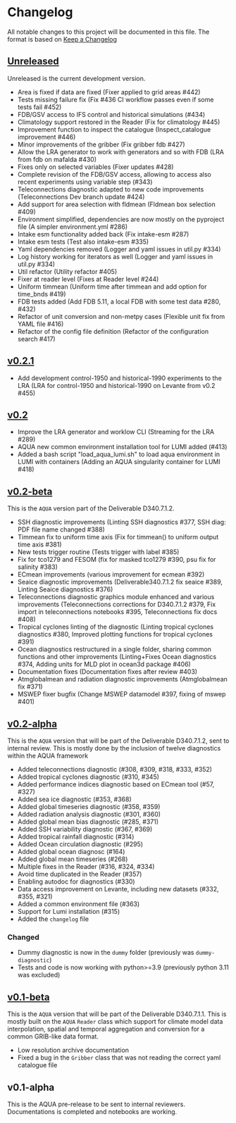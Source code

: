 # Changelog

All notable changes to this project will be documented in this file.
The format is based on [Keep a Changelog](https://keepachangelog.com/en/1.0.0/)

## [Unreleased]

Unreleased is the current development version.

- Area is fixed if data are fixed (Fixer applied to grid areas #442)
- Tests missing failure fix (Fix #436 CI workflow passes even if some tests fail #452)
- FDB/GSV access to IFS control and historical simulations (#434)
- Climatology support restored in the Reader (Fix for climatology #445)
- Improvement function to inspect the catalogue (Inspect_catalogue improvement #446)
- Minor improvements of the gribber (Fix gribber fdb #427)
- Allow the LRA generator to work with generators and so with FDB (LRA from fdb on mafalda #430)
- Fixes only on selected variables (Fixer updates #428)
- Complete revision of the FDB/GSV access, allowing to access also recent experiments using variable step (#343)
- Teleconnections diagnostic adapted to new code improvements (Teleconnections Dev branch update #424)
- Add support for area selection with fldmean (Fldmean box selection #409)
- Environment simplified, dependencies are now mostly on the pyproject file (A simpler environment.yml #286)
- Intake esm functionality added back (Fix intake-esm #287)
- Intake esm tests (Test also intake-esm #335)
- Yaml dependencies removed (Logger and yaml issues in util.py #334)
- Log history working for iterators as well (Logger and yaml issues in util.py #334)
- Util refactor (Utility refactor #405)
- Fixer at reader level (Fixes at Reader level #244)
- Uniform timmean (Uniform time after timmean and add option for time_bnds #419)
- FDB tests added (Add FDB 5.11, a local FDB with some test data #280, #432)
- Refactor of unit conversion and non-metpy cases (Flexible unit fix from YAML file #416)
- Refactor of the config file definition (Refactor of the configuration search #417)

## [v0.2.1]

- Add development control-1950 and historical-1990 experiments to the LRA (LRA for control-1950 and historical-1990 on Levante from v0.2 #455)

## [v0.2]

- Improve the LRA generator and worklow CLI (Streaming for the LRA #289)
- AQUA new common environment installation tool for LUMI added (#413)
- Added a bash script "load_aqua_lumi.sh" to load aqua environment in LUMI with containers (Adding an AQUA singularity container for LUMI #418)

## [v0.2-beta]

This is the `AQUA` version part of the Deliverable D340.7.1.2. 

- SSH diagnostic improvements (Linting SSH diagnostics #377, SSH diag: PDF file name changed #388)
- Timmean fix to uniform time axis (Fix for timmean() to uniform output time axis #381)
- New tests trigger routine (Tests trigger with label #385)
- Fix for tco1279 and FESOM (fix for masked tco1279 #390, psu fix for salinity #383)
- ECmean improvements (various improvement for ecmean #392)
- Seaice diagnostic improvements (Deliverable340.7.1.2 fix seaice #389, Linting Seaice diagnostics #376)
- Teleconnections diagnostic graphics module enhanced and various improvements (Teleconnections corrections for D340.7.1.2 #379, Fix import in teleconnections notebooks #395, Teleconnections fix docs #408)
- Tropical cyclones linting of the diagnostic (Linting tropical cyclones diagnostics #380, Improved plotting functions for tropical cyclones #391)
- Ocean diagnostics restructured in a single folder, sharing common functions and other improvements (Linting+Fixes Ocean diagnostics #374, Adding units for MLD plot in ocean3d package #406)
- Documentation fixes (Documentation fixes after review #403)
- Atmglobalmean and radiation diagnostic improvements (Atmglobalmean fix #371)
- MSWEP fixer bugfix (Change MSWEP datamodel #397, fixing of mswep #401)

## [v0.2-alpha]

This is the `AQUA` version that will be part of the Deliverable D340.7.1.2, sent to internal review. This is mostly done by the inclusion of twelve diagnostics within the AQUA framework

- Added teleconnections diagnostic (#308, #309, #318, #333, #352)
- Added tropical cyclones diagnostic (#310, #345)
- Added performance indices diagnostic based on ECmean tool (#57, #327) 
- Added sea ice diagnostic (#353, #368)
- Added global timeseries diagnostic (#358, #359)
- Added radiation analysis diagnostic (#301, #360)
- Added global mean bias diagnostic (#285, #371)
- Added SSH variability diagnostic (#367, #369)
- Added tropical rainfall diagnostic (#314)
- Added Ocean circulation diagnostic (#295)
- Added global ocean diagnosc (#164)
- Added global mean timeseries (#268)
- Multiple fixes in the Reader (#316, #324, #334)
- Avoid time duplicated in the Reader (#357)
- Enabling autodoc for diagnostics (#330)
- Data access improvement on Levante, including new datasets (#332, #355, #321)
- Added a common environment file (#363)
- Support for Lumi installation (#315)
- Added the `changelog` file

### Changed

- Dummy diagnostic is now in the `dummy` folder (previously was `dummy-diagnostic`)
- Tests and code is now working with python>=3.9 (previously python 3.11 was excluded)

## [v0.1-beta]

This is the `AQUA` version that will be part of the Deliverable D340.7.1.1.
This is mostly built on the `AQUA` `Reader` class which support for climate model data interpolation, spatial and temporal aggregation and conversion for a common GRIB-like data format.


- Low resolution archive documentation
- Fixed a bug in the `Gribber` class that was not reading the correct yaml catalogue file

## v0.1-alpha

This is the AQUA pre-release to be sent to internal reviewers. 
Documentations is completed and notebooks are working.

[unreleased]: https://github.com/oloapinivad/AQUA/compare/v0.2.1...HEAD
[v0.2.1]: https://github.com/oloapinivad/AQUA/compare/v0.2...v0.2.1
[v0.2]: https://github.com/oloapinivad/AQUA/compare/v0.2-beta...v0.2
[v0.2-beta]: https://github.com/oloapinivad/AQUA/compare/v0.2-alpha...v0.2-beta
[v0.2-alpha]: https://github.com/oloapinivad/AQUA/compare/v0.1-beta...v0.2-alpha
[v0.1-beta]: https://github.com/oloapinivad/AQUA/compare/v0.1-alpha...v0.1-beta

